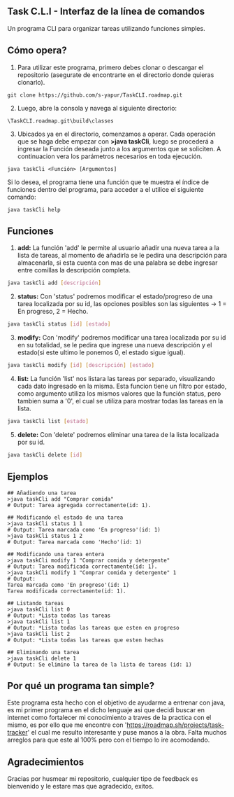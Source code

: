 ## Task C.L.I - Interfaz de la línea de comandos
Un programa CLI para organizar tareas utilizando funciones simples.
## Cómo opera?
1. Para utilizar este programa, primero debes clonar o descargar el repositorio (asegurate de encontrarte en el directorio donde quieras clonarlo).
```
git clone https://github.com/s-yapur/TaskCLI.roadmap.git
```

2. Luego, abre la consola y navega al siguiente directorio:
```
\TaskCLI.roadmap.git\build\classes
```
3. Ubicados ya en el directorio, comenzamos a operar. Cada operación que se haga debe empezar con **>java taskCli**, luego se procederá a ingresar la Función deseada junto a los argumentos que se soliciten.
A continuacion vera los parámetros necesarios en toda ejecución.
```
java taskCli <Función> [Argumentos]
```
Si lo desea, el programa tiene una función que te muestra el índice de funciones dentro del programa, para acceder a el utilice el siguiente comando:
```
java taskCli help
```
## Funciones
1. **add:** La función 'add' le permite al usuario añadir una nueva tarea a la lista de tareas, al momento de añadirla se le pedira una descripción para almacenarla, si esta cuenta con mas de una palabra se debe ingresar entre comillas la descripción completa.
```bash
java taskCli add [descripción]
```
2. **status:** Con 'status' podremos modificar el estado/progreso de una tarea localizada por su id, las opciones posibles son las siguientes -> 1 = En progreso, 2 = Hecho.
```bash
java taskCli status [id] [estado]
```
3. **modify:** Con 'modify' podremos modificar una tarea localizada por su id en su totalidad, se le pedira que ingrese una nueva descripción y el estado(si este ultimo le ponemos 0, el estado sigue igual).
```bash
java taskCli modify [id] [descripción] [estado]
```
4. **list:** La función 'list' nos listara las tareas por separado, visualizando cada dato ingresado en la misma. Esta funcion tiene un filtro por estado, como argumento utiliza los mismos valores que la función status, pero tambien suma a '0', el cual se utiliza para mostrar todas las tareas en la lista.
```bash
java taskCli list [estado]
```
5. **delete:** Con 'delete' podremos eliminar una tarea de la lista localizada por su id.
```bash
java taskCli delete [id]
```

## Ejemplos
```
## Añadiendo una tarea
>java taskCli add "Comprar comida"
# Output: Tarea agregada correctamente(id: 1).

## Modificando el estado de una tarea
>java taskCli status 1 1
# Output: Tarea marcada como 'En progreso'(id: 1)
>java taskCli status 1 2
# Output: Tarea marcada como 'Hecho'(id: 1)

## Modificando una tarea entera
>java taskCli modify 1 "Comprar comida y detergente" 
# Output: Tarea modificada correctamente(id: 1).
>java taskCli modify 1 "Comprar comida y detergente" 1
# Output:
Tarea marcada como 'En progreso'(id: 1)
Tarea modificada correctamente(id: 1).

## Listando tareas
>java taskCli list 0
# Output: *Lista todas las tareas
>java taskCli list 1
# Output: *Lista todas las tareas que esten en progreso
>java taskCli list 2
# Output: *Lista todas las tareas que esten hechas

## Eliminando una tarea
>java taskCli delete 1
# Output: Se elimino la tarea de la lista de tareas (id: 1)
```

## Por qué un programa tan simple?
Este programa esta hecho con el objetivo de ayudarme a entrenar con java, es mi primer programa en el dicho lenguaje asi que decidi buscar en internet como fortalecer mi conocimiento a traves de la practica con el mismo, es por ello que me encontre con 'https://roadmap.sh/projects/task-tracker' el cual me resulto interesante y puse manos a la obra. Falta muchos arreglos para que este al 100% pero con el tiempo lo ire acomodando.

## Agradecimientos
Gracias por husmear mi repositorio, cualquier tipo de feedback es bienvenido y le estare mas que agradecido, exitos.
